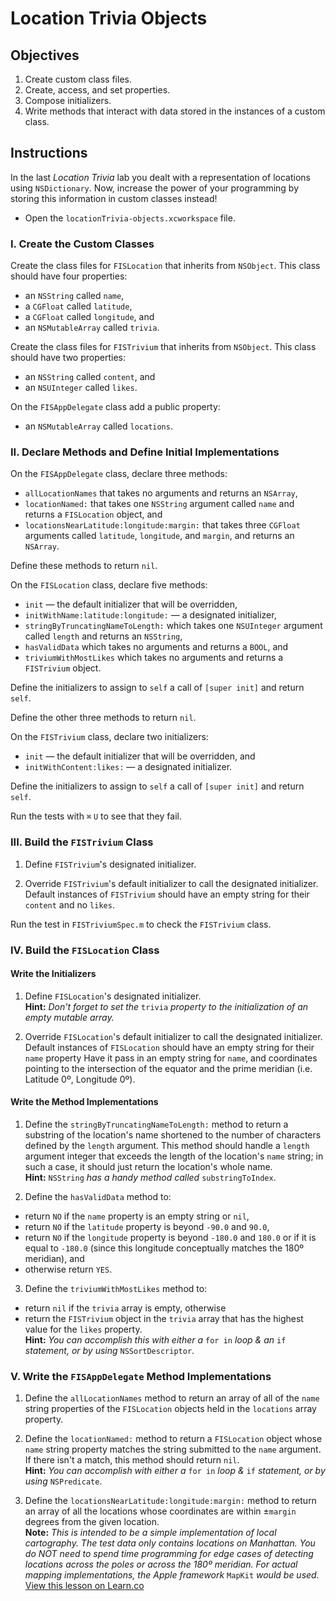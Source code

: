 # Location Trivia Objects

## Objectives

1. Create custom class files.
2. Create, access, and set properties.
3. Compose initializers.
4. Write methods that interact with data stored in the instances of a custom class.

## Instructions

In the last *Location Trivia* lab you dealt with a representation of locations using `NSDictionary`. Now, increase the power of your programming by storing this information in custom classes instead!

*  Open the `locationTrivia-objects.xcworkspace` file.

### I. Create the Custom Classes

Create the class files for `FISLocation` that inherits from `NSObject`. This class should have four properties:

  * an `NSString` called `name`,
  * a `CGFloat` called `latitude`,
  * a `CGFloat` called `longitude`, and
  * an `NSMutableArray` called `trivia`.

Create the class files for `FISTrivium` that inherits from `NSObject`. This class should have two properties:

  * an `NSString` called `content`, and
  * an `NSUInteger` called `likes`.

On the `FISAppDelegate` class add a public property:

  * an `NSMutableArray` called `locations`.

### II. Declare Methods and Define Initial Implementations

On the `FISAppDelegate` class, declare three methods:

  * `allLocationNames` that takes no arguments and returns an `NSArray`,
  * `locationNamed:` that takes one `NSString` argument called `name` and returns a `FISLocation` object, and
  * `locationsNearLatitude:longitude:margin:` that takes three `CGFloat` arguments called `latitude`, `longitude`, and `margin`, and returns an `NSArray`.

Define these methods to return `nil`.

On the `FISLocation` class, declare five methods:

  * `init` — the default initializer that will be overridden,
  * `initWithName:latitude:longitude:` — a designated initializer,
  * `stringByTruncatingNameToLength:` which takes one `NSUInteger` argument called `length` and returns an `NSString`,
  * `hasValidData` which takes no arguments and returns a `BOOL`, and
  * `triviumWithMostLikes` which takes no arguments and returns a `FISTrivium` object.

Define the initializers to assign to `self` a call of `[super init]` and return `self`.

Define the other three methods to return `nil`.

On the `FISTrivium` class, declare two initializers:

  * `init` — the default initializer that will be overridden, and
  * `initWithContent:likes:` — a designated initializer.

Define the initializers to assign to `self` a call of `[super init]` and return `self`.

Run the tests with `⌘` `U` to see that they fail.

### III. Build the `FISTrivium` Class

1. Define `FISTrivium`'s designated initializer.

2. Override `FISTrivium`'s default initializer to call the designated initializer. Default instances of `FISTrivium` should have an empty string for their `content` and no `likes`.

Run the test in `FISTriviumSpec.m` to check the `FISTrivium` class.

### IV. Build the `FISLocation` Class

#### Write the Initializers

1. Define `FISLocation`'s designated initializer.  
**Hint:** *Don't forget to set the* `trivia` *property to the initialization of an empty mutable array.*

2. Override `FISLocation`'s default initializer to call the designated initializer. Default instances of `FISLocation` should have an empty string for their `name` property Have it pass in an empty string for `name`, and coordinates pointing to the intersection of the equator and the prime meridian (i.e. Latitude 0º, Longitude 0º).

#### Write the Method Implementations

1. Define the `stringByTruncatingNameToLength:` method to return a substring of the location's name shortened to the number of characters defined by the `length` argument. This method should handle a `length` argument integer that exceeds the length of the location's `name` string; in such a case, it should just return the location's whole name.  
**Hint:** `NSString` *has a handy method called* `substringToIndex`.

2. Define the `hasValidData` method to:
  * return `NO` if the `name` property is an empty string or `nil`,
  * return `NO` if the `latitude` property is beyond `-90.0` and `90.0`,
  * return `NO` if the `longitude` property is beyond `-180.0` and `180.0` or if it is equal to `-180.0` (since this longitude conceptually matches the 180º meridian), and
  * otherwise return `YES`.

3. Define the `triviumWithMostLikes` method to:
  * return `nil` if the `trivia` array is empty, otherwise
  * return the `FISTrivium` object in the `trivia` array that has the highest value for the `likes` property.  
  **Hint:** *You can accomplish this with either a* `for in` *loop &  an* `if` *statement, or by using* `NSSortDescriptor`.
  
### V. Write the `FISAppDelegate` Method Implementations

1. Define the `allLocationNames` method to return an array of all of the `name` string properties of the `FISLocation` objects held in the `locations` array property.

2. Define the `locationNamed:` method to return a `FISLocation` object whose `name` string property matches the string submitted to the `name` argument. If there isn't a match, this method should return `nil`.  
**Hint:** *You can accomplish with either a* `for in` *loop &* `if` *statement, or by using* `NSPredicate`.

3.	Define the `locationsNearLatitude:longitude:margin:` method to return an array of all the locations whose coordinates are within ±`margin` degrees from the given location.  
**Note:** *This is intended to be a simple implementation of local cartography. The test data only contains locations on Manhattan. You do NOT need to spend time programming for edge cases of detecting locations across the poles or across the 180º meridian. For actual mapping implementations, the Apple framework* `MapKit` *would be used.* 
<a href='https://learn.co/lessons/locationTrivia-objects' data-visibility='hidden'>View this lesson on Learn.co</a>
